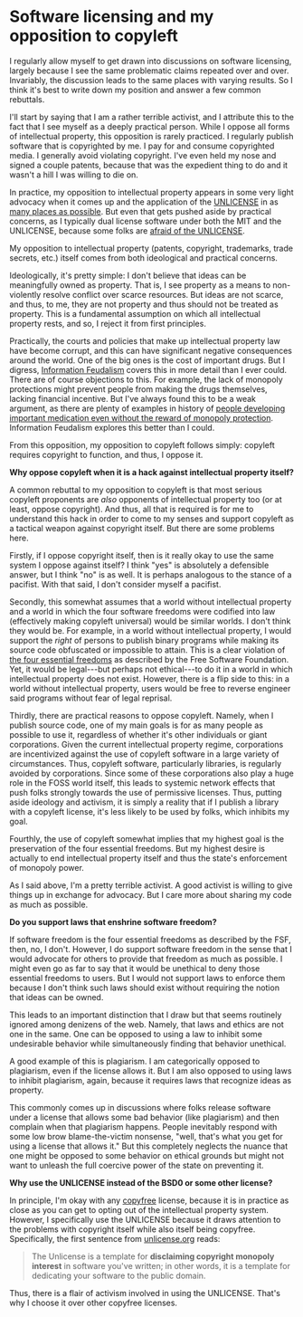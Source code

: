 Software licensing and my opposition to copyleft
================================================
I regularly allow myself to get drawn into discussions on software
licensing, largely because I see the same problematic claims repeated over and
over. Invariably, the discussion leads to the same places with varying results.
So I think it's best to write down my position and answer a few common
rebuttals.

I'll start by saying that I am a rather terrible activist, and I attribute this
to the fact that I see myself as a deeply practical person. While I oppose
all forms of intellectual property, this opposition is rarely practiced. I
regularly publish software that is copyrighted by me. I pay for and consume
copyrighted media. I generally avoid violating copyright. I've even held my
nose and signed a couple patents, because that was the expedient thing to do
and it wasn't a hill I was willing to die on.

In practice, my opposition to intellectual property appears in some very light
advocacy when it comes up and the application of the
[UNLICENSE](https://unlicense.org/)
in as
[many places as possible](https://github.com/BurntSushi/ripgrep/blob/master/FAQ.md#license).
But even that gets pushed aside by practical concerns, as I typically dual
license software under both the MIT and the UNLICENSE, because some folks are
[afraid of the UNLICENSE](https://github.com/BurntSushi/byteorder/issues/26).

My opposition to intellectual property (patents, copyright, trademarks, trade
secrets, etc.) itself comes from both ideological and practical concerns.

Ideologically, it's pretty simple: I don't believe that ideas can be
meaningfully owned as property. That is, I see property as a means to
non-violently resolve conflict over scarce resources. But ideas are not scarce,
and thus, to me, they are not property and thus should not be treated as
property. This is a fundamental assumption on which all intellectual property
rests, and so, I reject it from first principles.

Practically, the courts and policies that make up intellectual property law
have become corrupt, and this can have significant negative consequences around
the world. One of the big ones is the cost of important drugs. But I digress,
[Information Feudalism](https://www.amazon.com/Information-Feudalism-Owns-Knowledge-Economy/dp/1595581227/ref=sr_1_1?dchild=1&keywords=information+feudalism&qid=1604019288&sr=8-1)
covers this in more detail than I ever could. There are of course objections to
this. For example, the lack of monopoly protections might prevent people from
making the drugs themselves, lacking financial incentive. But I've always found
this to be a weak argument, as there are plenty of examples in history of
[people developing important medication even without the reward of monopoly protection](https://en.wikipedia.org/wiki/Jonas_Salk).
Information Feudalism explores this better than I could.

From this opposition, my opposition to copyleft follows simply: copyleft
requires copyright to function, and thus, I oppose it.

**Why oppose copyleft when it is a hack against intellectual property itself?**

A common rebuttal to my opposition to copyleft is that most serious copyleft
proponents are _also_ opponents of intellectual property too (or at least,
oppose copyright). And thus, all that is required is for me to understand this
hack in order to come to my senses and support copyleft as a tactical weapon
against copyright itself. But there are some problems here.

Firstly, if I oppose copyright itself, then is it really okay to use
the same system I oppose against itself? I think "yes" is absolutely a
defensible answer, but I think "no" is as well. It is perhaps analogous to the
stance of a pacifist. With that said, I don't consider myself a pacifist.

Secondly, this somewhat assumes that a world without intellectual property and
a world in which the four software freedoms were codified into law (effectively
making copyleft universal) would be similar worlds. I don't think they would
be. For example, in a world without intellectual property, I would support the
_right_ of persons to publish binary programs while making its source code
obfuscated or impossible to attain. This is a clear violation of
[the four essential freedoms](https://www.gnu.org/philosophy/free-sw.en.html)
as described by the Free Software Foundation. Yet, it would be legal---but
perhaps not ethical---to do it in a world in which intellectual property does
not exist. However, there is a flip side to this: in a world without
intellectual property, users would be free to reverse engineer said programs
without fear of legal reprisal.

Thirdly, there are practical reasons to oppose copyleft. Namely, when I publish
source code, one of my main goals is for as many people as possible to use it,
regardless of whether it's other individuals or giant corporations. Given the
current intellectual property regime, corporations are incentivized against the
use of copyleft software in a large variety of circumstances. Thus, copyleft
software, particularly libraries, is regularly avoided by corporations. Since
some of these corporations also play a huge role in the FOSS world itself, this
leads to systemic network effects that push folks strongly towards the use of
permissive licenses. Thus, putting aside ideology and activism, it is simply a
reality that if I publish a library with a copyleft license, it's less likely
to be used by folks, which inhibits my goal.

Fourthly, the use of copyleft somewhat implies that my highest goal is the
preservation of the four essential freedoms. But my highest desire is actually
to end intellectual property itself and thus the state's enforcement of
monopoly power.

As I said above, I'm a pretty terrible activist. A good activist is willing to
give things up in exchange for advocacy. But I care more about sharing my code
as much as possible.

**Do you support laws that enshrine software freedom?**

If software freedom is the four essential freedoms as described by the FSF,
then, no, I don't. However, I do support software freedom in the sense that
I would advocate for others to provide that freedom as much as possible. I
might even go as far to say that it would be unethical to deny those essential
freedoms to users. But I would not support laws to enforce them because I don't
think such laws should exist without requiring the notion that ideas can be
owned.

This leads to an important distinction that I draw but that seems routinely
ignored among denizens of the web. Namely, that laws and ethics are not one in
the same. One can be opposed to using a law to inhibit some undesirable
behavior while simultaneously finding that behavior unethical.

A good example of this is plagiarism. I am categorically opposed to plagiarism,
even if the license allows it. But I am also opposed to using laws to inhibit
plagiarism, again, because it requires laws that recognize ideas as property.

This commonly comes up in discussions where folks release software under a
license that allows some bad behavior (like plagiarism) and then complain
when that plagiarism happens. People inevitably respond with some low brow
blame-the-victim nonsense, "well, that's what you get for using a license that
allows it." But this completely neglects the nuance that one might be opposed
to some behavior on ethical grounds but might not want to unleash the full
coercive power of the state on preventing it.

**Why use the UNLICENSE instead of the BSD0 or some other license?**

In principle, I'm okay with any
[copyfree](http://copyfree.org/)
license, because it is in practice as close as you can get to opting out of the
intellectual property system. However, I specifically use the UNLICENSE because
it draws attention to the problems with copyright itself while also itself
being copyfree. Specifically, the first sentence from
[unlicense.org](https://unlicense.org) reads:

> The Unlicense is a template for **disclaiming copyright monopoly interest**
> in software you've written; in other words, it is a template for dedicating
> your software to the public domain.

Thus, there is a flair of activism involved in using the UNLICENSE. That's why
I choose it over other copyfree licenses.
